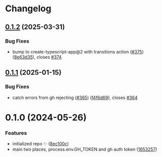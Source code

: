 # Changelog

## [0.1.2](https://github.com/JoshuaKGoldberg/get-github-auth-token/compare/0.1.1...0.1.2) (2025-03-31)

### Bug Fixes

- bump to create-typescript-app@2 with transitions action ([#375](https://github.com/JoshuaKGoldberg/get-github-auth-token/issues/375)) ([8e63d35](https://github.com/JoshuaKGoldberg/get-github-auth-token/commit/8e63d35c4ca4016c0f94db2ea23fad8d34b4f3a1)), closes [#374](https://github.com/JoshuaKGoldberg/get-github-auth-token/issues/374)

## [0.1.1](https://github.com/JoshuaKGoldberg/get-github-auth-token/compare/0.1.0...0.1.1) (2025-01-15)

### Bug Fixes

- catch errors from gh rejecting ([#365](https://github.com/JoshuaKGoldberg/get-github-auth-token/issues/365)) ([f4f6d69](https://github.com/JoshuaKGoldberg/get-github-auth-token/commit/f4f6d6967d9f7e47aa5f94052ca261d8f62961a0)), closes [#364](https://github.com/JoshuaKGoldberg/get-github-auth-token/issues/364)

# 0.1.0 (2024-05-26)

### Features

- initialized repo ✨ ([8ec100c](https://github.com/JoshuaKGoldberg/get-github-auth-token/commit/8ec100c59b059e25ca6820407cc6b1a0060a4229))
- main two places, process.env.GH_TOKEN and gh auth token ([1653257](https://github.com/JoshuaKGoldberg/get-github-auth-token/commit/1653257448252a409a331e033df0ae810ce4d475))
